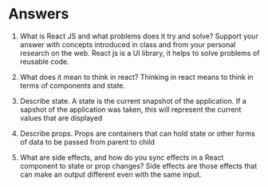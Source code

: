 # Answers

1. What is React JS and what problems does it try and solve? Support your answer with concepts introduced in class and from your personal research on the web.
    React js is a UI library, it helps to solve problems of reusable code.

1. What does it mean to think in react?
    Thinking in react means to think in terms of components and state.

1. Describe state.
    A state is the current snapshot of the application. If a sapshot of the application was taken, this will represent the current values that are displayed

1. Describe props.
    Props are containers that can hold state or other forms of data to be passed from parent to child

1. What are side effects, and how do you sync effects in a React component to state or prop changes?
    Side effects are those effects that can make an output different even with the same input.

